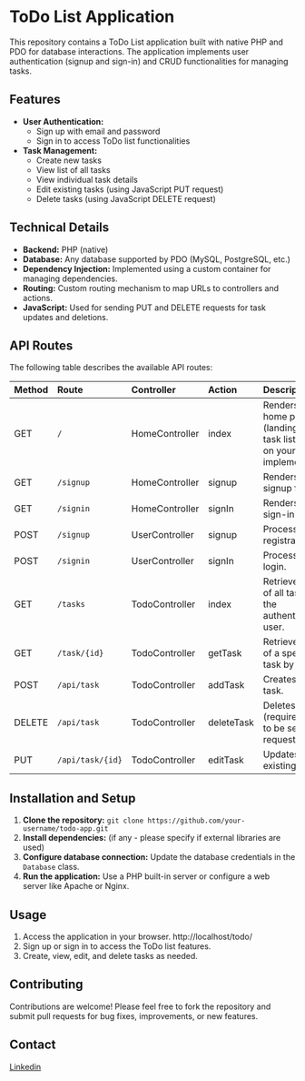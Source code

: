 # ToDo List Application

This repository contains a ToDo List application built with native PHP and PDO for database interactions. The application implements user authentication (signup and sign-in) and CRUD functionalities for managing tasks.

## Features

*   **User Authentication:**
    *   Sign up with email and password
    *   Sign in to access ToDo list functionalities
*   **Task Management:**
    *   Create new tasks
    *   View list of all tasks
    *   View individual task details
    *   Edit existing tasks (using JavaScript PUT request)
    *   Delete tasks (using JavaScript DELETE request)

## Technical Details

*   **Backend:** PHP (native)
*   **Database:** Any database supported by PDO (MySQL, PostgreSQL, etc.)
*   **Dependency Injection:** Implemented using a custom container for managing dependencies.
*   **Routing:** Custom routing mechanism to map URLs to controllers and actions.
*   **JavaScript:** Used for sending PUT and DELETE requests for task updates and deletions.

## API Routes

The following table describes the available API routes:

| **Method** | **Route**           | **Controller**       | **Action**           | **Description**                                                                        |
| :--------- | :------------------ | :------------------- | :------------------- | :--------------------------------------------------------------------------------------------- |
| GET        | `/`                | HomeController       | index                | Renders the home page (landing page or task list - based on your implementation).       |
| GET        | `/signup`           | HomeController       | signup               | Renders the signup form.                                                                 |
| GET        | `/signin`           | HomeController       | signIn               | Renders the sign-in form.                                                                |
| POST       | `/signup`           | UserController      | signup               | Processes user registration.                                                            |
| POST       | `/signin`           | UserController      | signIn               | Processes user login.                                                                   |
| GET        | `/tasks`            | TodoController      | index                | Retrieves a list of all tasks for the authenticated user.                             |
| GET        | `/task/{id}`        | TodoController      | getTask             | Retrieves details of a specific task by ID.                                                |
| POST       | `/api/task`         | TodoController      | addTask             | Creates a new task.                                                                    |
| DELETE     | `/api/task`         | TodoController      | deleteTask          | Deletes a task (requires task ID to be sent in the request body).                      |
| PUT        | `/api/task/{id}`    | TodoController      | editTask            | Updates an existing task.                                                               |

## Installation and Setup

1.  **Clone the repository:** `git clone https://github.com/your-username/todo-app.git`
2.  **Install dependencies:** (if any - please specify if external libraries are used)
3.  **Configure database connection:** Update the database credentials in the `Database` class.
4.  **Run the application:** Use a PHP built-in server or configure a web server like Apache or Nginx.

## Usage

1.  Access the application in your browser. http://localhost/todo/
2.  Sign up or sign in to access the ToDo list features.
3.  Create, view, edit, and delete tasks as needed.

## Contributing

Contributions are welcome! Please feel free to fork the repository and submit pull requests for bug fixes, improvements, or new features.

## Contact

<a href="https://www.linkedin.com/in/yassir-rouane/">Linkedin</a>
